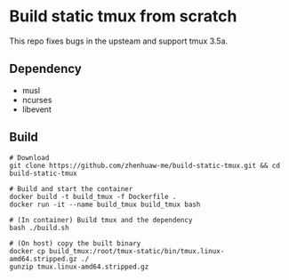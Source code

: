 # Build static tmux from scratch

This repo fixes bugs in the upsteam and support tmux 3.5a.

## Dependency

* musl
* ncurses
* libevent

## Build

```
# Download
git clone https://github.com/zhenhuaw-me/build-static-tmux.git && cd build-static-tmux

# Build and start the container
docker build -t build_tmux -f Dockerfile .
docker run -it --name build_tmux build_tmux bash

# (In container) Build tmux and the dependency
bash ./build.sh

# (On host) copy the built binary
docker cp build_tmux:/root/tmux-static/bin/tmux.linux-amd64.stripped.gz ./
gunzip tmux.linux-amd64.stripped.gz
```
